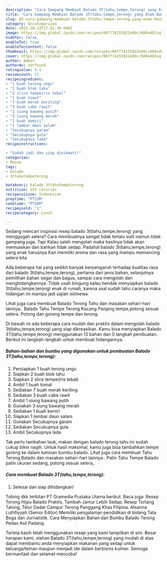 ```yaml
---
description: "Cara Gampang Membuat Balado 3T(tahu,tempe,terong) yang Enak Banget"
title: "Cara Gampang Membuat Balado 3T(tahu,tempe,terong) yang Enak Banget"
slug: 85-cara-gampang-membuat-balado-3ttahu-tempe-terong-yang-enak-banget
category: Uncategorized
date: 2022-10-23T17:01:30.040Z
image: https://img-global.cpcdn.com/recipes/06f774155922e89c/680x482cq70/balado-3ttahutempeterong-foto-resep-utama.jpg
hideToc: false
enableToc: true
enableTocContent: false
thumbnail: https://img-global.cpcdn.com/recipes/06f774155922e89c/680x482cq70/balado-3ttahutempeterong-foto-resep-utama.jpg
cover: https://img-global.cpcdn.com/recipes/06f774155922e89c/680x482cq70/balado-3ttahutempeterong-foto-resep-utama.jpg
author: Admin
authorAv: notfound
ratingvalue: 4.1
reviewcount: 21
recipeingredient:
- "1 buah terong ungu"
- "2 buah blok tahu"
- "2 slice tempeiris tebal"
- "1 buah tomat"
- "7 buah merah keriting"
- "3 buah cabe rawit"
- "1 siung bawang putih"
- "3 siung bawang merah"
- "1 buah kemiri"
- "1 lembar daun salam"
- "Secukupnya garam"
- "Secukupnya gula"
- "Secukupnya lada"
recipeinstructions:

- "Sudah jadi dan siap dinikmati!"
categories:
- Resep
tags:
- balado
- 3ttahutempeterong

katakunci: balado 3ttahutempeterong 
nutrition: 253 calories
recipecuisine: Indonesian
preptime: "PT13M"
cooktime: "PT59M"
recipeyield: "1"
recipecategory: Lunch

---
```



Sedang mencari inspirasi resep balado 3t(tahu,tempe,terong) yang menggugah selera? Cara membuatnya sangat tidak terlalu sulit namun tidak gampang juga. Tapi Kalau salah mengolah maka hasilnya tidak akan memuaskan dan bahkan tidak sedap. Padahal balado 3t(tahu,tempe,terong) yang enak harusnya Kan memiliki aroma dan rasa yang mampu memancing selera kita.


Ada beberapa hal yang sedikit banyak berpengaruh terhadap kualitas rasa dari balado 3t(tahu,tempe,terong), pertama dari jenis bahan, selanjutnya pemilihan bahan segar dan bagus, sampai cara mengolah dan menghidangkannya. Tidak usah bingung kalau hendak menyiapkan balado 3t(tahu,tempe,terong) enak di rumah, karena asal sudah tahu caranya maka hidangan ini mampu jadi sajian istimewa.

Lihat juga cara membuat Balado Terong Tahu dan masakan sehari-hari lainnya.. Balado Tahu Tempe Terong Kacang Panjang tempe,potong sesuai selera. Potong dan goreng tempe dan terong.


Di bawah ini ada beberapa cara mudah dan praktis dalam mengolah balado 3t(tahu,tempe,terong) yang siap dikreasikan. Kamu bisa menyiapkan Balado 3T(tahu,tempe,terong) menggunakan 13 bahan dan 0 langkah pembuatan. Berikut ini langkah-langkah untuk membuat hidangannya.

<!--inarticleads1-->

##### Bahan-bahan dan bumbu yang digunakan untuk pembuatan Balado 3T(tahu,tempe,terong):

1. Persiapkan 1 buah terong ungu
1. Siapkan 2 buah blok tahu
1. Siapkan 2 slice tempe(iris tebal)
1. Ambil 1 buah tomat
1. Sediakan 7 buah merah keriting
1. Sediakan 3 buah cabe rawit
1. Ambil 1 siung bawang putih
1. Gunakan 3 siung bawang merah
1. Sediakan 1 buah kemiri
1. Siapkan 1 lembar daun salam
1. Gunakan Secukupnya garam
1. Sediakan Secukupnya gula
1. Ambil Secukupnya lada


Tak perlu tambahan lauk, makan dengan balado terung tahu ini sudah cukup bikin nagih. Untuk hasil maksimal, kamu juga bisa tambahkan tempe goreng ke dalam tumisan bumbu balado. Lihat juga cara membuat Tahu Terong Balado dan masakan sehari-hari lainnya.. Patin Tahu Tempe Balado patin ukuran sedang, potong sesuai selera,. 

<!--inarticleads2-->

##### Cara membuat Balado 3T(tahu,tempe,terong):


1. Selesai dan siap dihidangkan!

Tobing dkk terbitan PT Gramedia Pustaka Utama berikut. Baca juga: Resep Terong Hijau Balado Praktis, Tambah Jamur Lebih Sedap. Resep Tortang Talong, Telur Dadar Campur Terong Panggang Khas Filipina. Atsarina Luthfiyyah (Senior Editor) Memiliki pengalaman pendidikan di bidang Tata Boga dan Jurnalistik. Cara Menyiapkan Bahan dan Bumbu Balado Terong Pedas Asli Padang. 

Terima kasih telah menggunakan resep yang kami tampilkan di sini. Besar harapan kami, olahan Balado 3T(tahu,tempe,terong) yang mudah di atas dapat membantu anda menyiapkan makanan yang sedap untuk keluarga/teman maupun menjadi ide dalam berbisnis kuliner. Semoga bermanfaat dan selamat mencoba!
